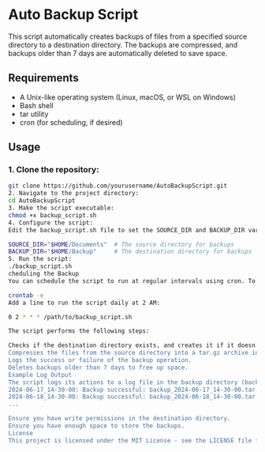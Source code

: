 # Auto Backup Script

This script automatically creates backups of files from a specified source directory to a destination directory. The backups are compressed, and backups older than 7 days are automatically deleted to save space.

## Requirements
- A Unix-like operating system (Linux, macOS, or WSL on Windows)
- Bash shell
- tar utility
- cron (for scheduling, if desired)

## Usage

### 1. Clone the repository:
```bash
git clone https://github.com/yourusername/AutoBackupScript.git
2. Navigate to the project directory:
cd AutoBackupScript
3. Make the script executable:
chmod +x backup_script.sh
4. Configure the script:
Edit the backup_script.sh file to set the SOURCE_DIR and BACKUP_DIR variables according to your needs:

SOURCE_DIR="$HOME/Documents"  # The source directory for backups
BACKUP_DIR="$HOME/Backup"     # The destination directory for backups
5. Run the script:
./backup_script.sh
cheduling the Backup
You can schedule the script to run at regular intervals using cron. To edit the crontab file:

crontab -e
Add a line to run the script daily at 2 AM:

0 2 * * * /path/to/backup_script.sh

The script performs the following steps:

Checks if the destination directory exists, and creates it if it doesn't.
Compresses the files from the source directory into a tar.gz archive in the destination directory.
Logs the success or failure of the backup operation.
Deletes backups older than 7 days to free up space.
Example Log Output
The script logs its actions to a log file in the backup directory (backup.log):
2024-06-17_14-30-00: Backup successful: backup_2024-06-17_14-30-00.tar.gz
2024-06-18_14-30-00: Backup successful: backup_2024-06-18_14-30-00.tar.gz
...

Ensure you have write permissions in the destination directory.
Ensure you have enough space to store the backups.
License
This project is licensed under the MIT License - see the LICENSE file for details.
